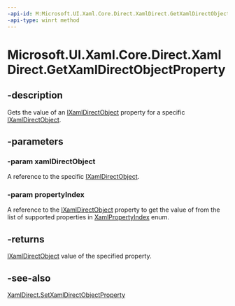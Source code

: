 ```yaml
---
-api-id: M:Microsoft.UI.Xaml.Core.Direct.XamlDirect.GetXamlDirectObjectProperty(Microsoft.UI.Xaml.Core.Direct.IXamlDirectObject,Microsoft.UI.Xaml.Core.Direct.XamlPropertyIndex)
-api-type: winrt method
---
```


<!-- Method syntax.
public IXamlDirectObject XamlDirect.GetXamlDirectObjectProperty(IXamlDirectObject xamlDirectObject, XamlPropertyIndex propertyIndex)
-->

# Microsoft.UI.Xaml.Core.Direct.XamlDirect.GetXamlDirectObjectProperty

## -description
Gets the value of an [IXamlDirectObject](ixamldirectobject.md) property for a specific [IXamlDirectObject](ixamldirectobject.md).

## -parameters
### -param xamlDirectObject
A reference to the specific [IXamlDirectObject](ixamldirectobject.md).

### -param propertyIndex
A reference to the [IXamlDirectObject](ixamldirectobject.md) property to get the value of from the list of supported properties in [XamlPropertyIndex](xamlpropertyindex.md) enum.

## -returns
[IXamlDirectObject](ixamldirectobject.md) value of the specified property.

## -see-also
[XamlDirect.SetXamlDirectObjectProperty](xamldirect_setxamldirectobjectproperty_859204305.md)

